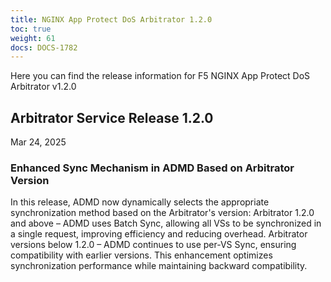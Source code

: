 ```yaml
---
title: NGINX App Protect DoS Arbitrator 1.2.0
toc: true
weight: 61
docs: DOCS-1782
---
```


Here you can find the release information for F5 NGINX App Protect DoS Arbitrator v1.2.0

## Arbitrator Service Release 1.2.0

Mar 24, 2025

### Enhanced Sync Mechanism in ADMD Based on Arbitrator Version
In this release, ADMD now dynamically selects the appropriate synchronization method based on the Arbitrator's version:
Arbitrator 1.2.0 and above – ADMD uses Batch Sync, allowing all VSs to be synchronized in a single request, improving efficiency and reducing overhead.
Arbitrator versions below 1.2.0 – ADMD continues to use per-VS Sync, ensuring compatibility with earlier versions.
This enhancement optimizes synchronization performance while maintaining backward compatibility.